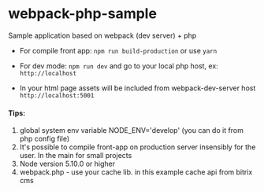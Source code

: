 # webpack-php-sample
Sample application based on webpack (dev server) + php

* For compile front app: 
``` npm run build-production ``` or use ` yarn `

* For dev mode: 
``` npm run dev ``` and go to your local php host, ex: ` http://localhost `

* In your html page assets will be included from webpack-dev-server host ` http://localhost:5001 ` 

#### Tips:
1. global system env variable NODE_ENV='develop' (you can do it from php config file)
2. It's possible to compile front-app on production server insensibly for the user. In the main for small projects
3. Node version 5.10.0 or higher
4. webpack.php - use your cache lib. in this example cache api from bitrix cms